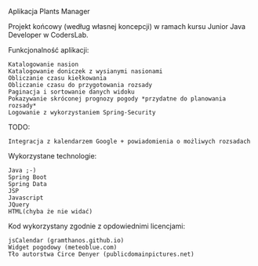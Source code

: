 
Aplikacja Plants Manager

Projekt końcowy (według własnej koncepcji) w ramach kursu Junior Java Developer w CodersLab.

Funkcjonalność aplikacji:

    Katalogowanie nasion
    Katalogowanie doniczek z wysianymi nasionami
    Obliczanie czasu kiełkowania
    Obliczanie czasu do przygotowania rozsady
    Paginacja i sortowanie danych widoku
    Pokazywanie skróconej prognozy pogody *przydatne do planowania rozsady*
    Logowanie z wykorzystaniem Spring-Security

TODO:

    Integracja z kalendarzem Google + powiadomienia o możliwych rozsadach

Wykorzystane technologie:

    Java ;-)
    Spring Boot
    Spring Data
    JSP
    Javascript
    JQuery
    HTML(chyba że nie widać)

Kod wykorzystany zgodnie z opdowiednimi licencjami:
    
    jsCalendar (gramthanos.github.io)
    Widget pogodowy (meteoblue.com)
    Tło autorstwa Circe Denyer (publicdomainpictures.net)

